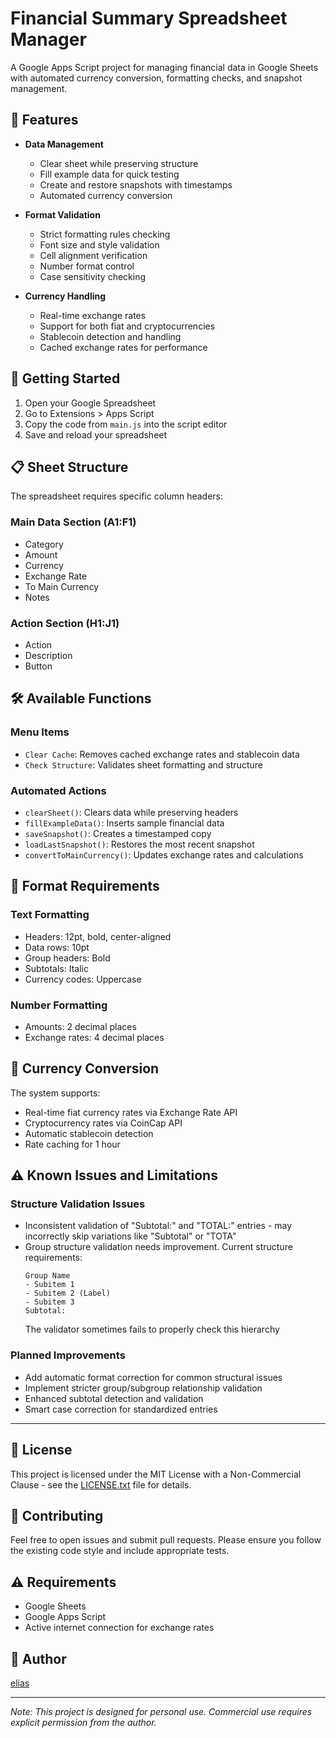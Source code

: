 # Financial Summary Spreadsheet Manager

A Google Apps Script project for managing financial data in Google Sheets with automated currency conversion, formatting checks, and snapshot management.

## 🌟 Features

- **Data Management**

  - Clear sheet while preserving structure
  - Fill example data for quick testing
  - Create and restore snapshots with timestamps
  - Automated currency conversion

- **Format Validation**

  - Strict formatting rules checking
  - Font size and style validation
  - Cell alignment verification
  - Number format control
  - Case sensitivity checking

- **Currency Handling**
  - Real-time exchange rates
  - Support for both fiat and cryptocurrencies
  - Stablecoin detection and handling
  - Cached exchange rates for performance

## 🚀 Getting Started

1. Open your Google Spreadsheet
2. Go to Extensions > Apps Script
3. Copy the code from `main.js` into the script editor
4. Save and reload your spreadsheet

## 📋 Sheet Structure

The spreadsheet requires specific column headers:

### Main Data Section (A1:F1)

- Category
- Amount
- Currency
- Exchange Rate
- To Main Currency
- Notes

### Action Section (H1:J1)

- Action
- Description
- Button

## 🛠️ Available Functions

### Menu Items

- `Clear Cache`: Removes cached exchange rates and stablecoin data
- `Check Structure`: Validates sheet formatting and structure

### Automated Actions

- `clearSheet()`: Clears data while preserving headers
- `fillExampleData()`: Inserts sample financial data
- `saveSnapshot()`: Creates a timestamped copy
- `loadLastSnapshot()`: Restores the most recent snapshot
- `convertToMainCurrency()`: Updates exchange rates and calculations

## 📝 Format Requirements

### Text Formatting

- Headers: 12pt, bold, center-aligned
- Data rows: 10pt
- Group headers: Bold
- Subtotals: Italic
- Currency codes: Uppercase

### Number Formatting

- Amounts: 2 decimal places
- Exchange rates: 4 decimal places

## 🔄 Currency Conversion

The system supports:

- Real-time fiat currency rates via Exchange Rate API
- Cryptocurrency rates via CoinCap API
- Automatic stablecoin detection
- Rate caching for 1 hour

## ⚠️ Known Issues and Limitations

### Structure Validation Issues

- Inconsistent validation of "Subtotal:" and "TOTAL:" entries - may incorrectly skip variations like "Subtotal" or "TOTA"
- Group structure validation needs improvement. Current structure requirements:
  ```
  Group Name
  - Subitem 1
  - Subitem 2 (Label)
  - Subitem 3
  Subtotal:
  ```
  The validator sometimes fails to properly check this hierarchy

### Planned Improvements

- Add automatic format correction for common structural issues
- Implement stricter group/subgroup relationship validation
- Enhanced subtotal detection and validation
- Smart case correction for standardized entries

---

## 📜 License

This project is licensed under the MIT License with a Non-Commercial Clause - see the [LICENSE.txt](LICENSE.txt) file for details.

## 🤝 Contributing

Feel free to open issues and submit pull requests. Please ensure you follow the existing code style and include appropriate tests.

## ⚠️ Requirements

- Google Sheets
- Google Apps Script
- Active internet connection for exchange rates

## 👤 Author

[elias](https://github.com/elstrm2)

---

_Note: This project is designed for personal use. Commercial use requires explicit permission from the author._
